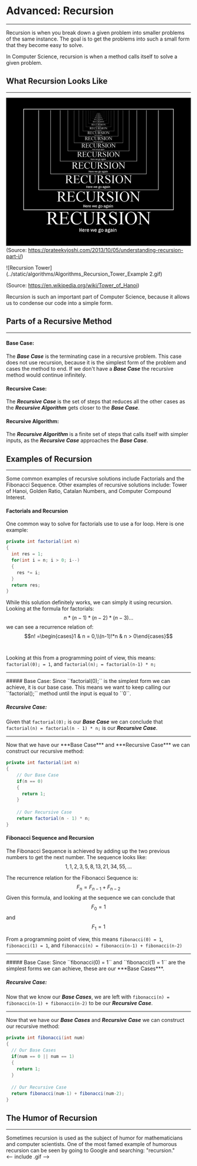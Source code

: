 # Advanced: Recursion
<hr>
Recursion is when you break down a given problem into smaller problems of the same instance. The goal is to get the problems into such a small form that they become easy to solve. 

In Computer Science, recursion is when a method calls itself to solve a given problem.

## What Recursion Looks Like
<hr>

![Recursion Example](../static/algorithms/Algorithms_Recursion_Example.jpg)
(Source: https://prateekvjoshi.com/2013/10/05/understanding-recursion-part-i/)

![Recursion Tower](../static/algorithms/Algorithms_Recursion_Tower_Example 2.gif)

(Source: https://en.wikipedia.org/wiki/Tower_of_Hanoi)

Recursion is such an important part of Computer Science, because it allows us to condense our code into a simple form.

## Parts of a Recursive Method
<hr>

#### Base Case:
The ***Base Case*** is the terminating case in a recursive problem. This case does not use recursion, because it is the simplest form of the problem and cases the method to end. If we don't have a ***Base Case*** the recursive method would continue infinitely. 

#### Recursive Case:
The ***Recursive Case*** is the set of steps that reduces all the other cases as the ***Recursive Algorithm*** gets closer to the ***Base Case***.

#### Recursive Algorithm:
The ***Recursive Algorithm*** is a finite set of steps that calls itself with simpler inputs, as the ***Recursive Case*** approaches the ***Base Case***.

## Examples of Recursion
<hr>
Some common examples of recursive solutions include Factorials and the Fibonacci Sequence. Other examples of recursive solutions include: Tower of Hanoi, Golden Ratio, Catalan Numbers, and Computer Compound Interest.

#### Factorials and Recursion
One common way to solve for factorials use to use a for loop.
Here is one example:

```Java
private int factorial(int n)
{
  int res = 1;
  for(int i = n; i > 0; i--)
  {
    res *= i;
  }
  return res;
}
```
While this solution definitely works, we can simply it using recursion.
Looking at the formula for factorials: $$n*(n-1)*(n-2)*(n-3)...$$
we can see a recurrence relation of: $$n! =\begin{cases}1 & n = 0,\\(n-1)!*n & n > 0\end{cases}$$ 
<br>
<br>
Looking at this from a programming point of view, this means:
``factorial(0); = 1``, and ``factorial(n); = factorial(n-1) * n;``
<hr>
##### Base Case:
Since ``factorial(0);`` is the simplest form we can achieve, it is our base case. This means we want to keep calling our ``factorial();`` method until the input is equal to ``0``.

##### Recursive Case:
Given that ``factorial(0);`` is our ***Base Case*** we can conclude that ``factorial(n) = factorial(n - 1) * n;`` is our ***Recursive Case***.
<hr>
Now that we have our ***Base Case*** and ***Recursive Case*** we can construct our recursive method:

```Java
private int factorial(int n)
{
    // Our Base Case
    if(n == 0)
    {
      return 1;
    }
    
    // Our Recursive Case
    return factorial(n - 1) * n;
}
```

#### Fibonacci Sequence and Recursion
The Fibonacci Sequence is achieved by adding up the two previous numbers to get the next number. The sequence looks like: $$1, 1, 2, 3, 5, 8, 13, 21, 34, 55, ...$$

The recurrence relation for the Fibonacci Sequence is: $$F_{n} = F_{n-1} + F_{n-2}$$
Given this formula, and looking at the sequence we can conclude that $$F_{0} = 1$$ and $$F_{1} = 1$$

From a programming point of view, this means ``fibonacci(0) = 1``, ``fibonacci(1) = 1``, and ``fibonacci(n) = fibonacci(n-1) + fibonacci(n-2)``

<hr>
##### Base Case:
Since ``fibonacci(0) = 1`` and ``fibonacci(1) = 1`` are the simplest forms we can achieve, these are our ***Base Cases***.

##### Recursive Case:
Now that we know our ***Base Cases***, we are left with ``fibonacci(n) = fibonacci(n-1) + fibonacci(n-2)`` to be our ***Recursive Case***.
<hr>

Now that we have our ***Base Cases*** and ***Recursive Case*** we can construct our recursive method:

```Java
private int fibonacci(int num)
{
  // Our Base Cases
  if(num == 0 || num == 1)
  {
    return 1;
  }
  
  // Our Recursive Case
  return fibonacci(num-1) + fibonacci(num-2);
}
```

## The Humor of Recursion
<hr>
Sometimes recursion is used as the subject of humor for mathematicians and computer scientists. One of the most famed example of humorous recursion can be seen by going to Google and searching: "recursion." 
<br>
<-- include .gif -->